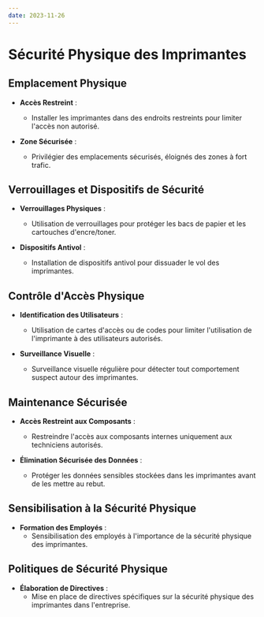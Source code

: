 ```yaml
---
date: 2023-11-26
---
```

# Sécurité Physique des Imprimantes

## Emplacement Physique
- **Accès Restreint** :
  - Installer les imprimantes dans des endroits restreints pour limiter l'accès non autorisé.

- **Zone Sécurisée** :
  - Privilégier des emplacements sécurisés, éloignés des zones à fort trafic.

## Verrouillages et Dispositifs de Sécurité
- **Verrouillages Physiques** :
  - Utilisation de verrouillages pour protéger les bacs de papier et les cartouches d'encre/toner.

- **Dispositifs Antivol** :
  - Installation de dispositifs antivol pour dissuader le vol des imprimantes.

## Contrôle d'Accès Physique
- **Identification des Utilisateurs** :
  - Utilisation de cartes d'accès ou de codes pour limiter l'utilisation de l'imprimante à des utilisateurs autorisés.

- **Surveillance Visuelle** :
  - Surveillance visuelle régulière pour détecter tout comportement suspect autour des imprimantes.

## Maintenance Sécurisée
- **Accès Restreint aux Composants** :
  - Restreindre l'accès aux composants internes uniquement aux techniciens autorisés.

- **Élimination Sécurisée des Données** :
  - Protéger les données sensibles stockées dans les imprimantes avant de les mettre au rebut.

## Sensibilisation à la Sécurité Physique
- **Formation des Employés** :
  - Sensibilisation des employés à l'importance de la sécurité physique des imprimantes.

## Politiques de Sécurité Physique
- **Élaboration de Directives** :
  - Mise en place de directives spécifiques sur la sécurité physique des imprimantes dans l'entreprise.

